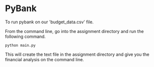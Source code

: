 # PyBank

To run pybank on our 'budget_data.csv' file.

From the command line, go into the assignment directory and run the following command.

    python main.py

This will create the text file in the assignment directory and give you the financial analysis on the command line.
